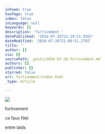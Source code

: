 ```yaml
---
inFeed: true
hasPage: true
inNav: false
inLanguage: null
keywords: []
description: 'furtivement '
datePublished: '2016-07-26T21:19:51.936Z'
dateModified: '2016-07-26T21:09:51.278Z'
title: ''
author: []
via: {}
sourcePath: _posts/2016-07-26-furtivement.md
authors: []
publisher: {}
starred: false
url: furtivement/index.html
_type: Article

---
```

![](https://the-grid-user-content.s3-us-west-2.amazonaws.com/89de2abd-2b73-46cc-943a-c3e43965d221.jpg)

furtivement 

ce faux filet

entre laids